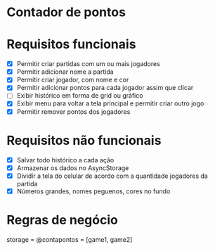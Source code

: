 # Contador de pontos

# Requisitos funcionais
- [x]  Permitir criar partidas com um ou mais jogadores
- [x]  Permitir adicionar nome a partida
- [x]  Permitir criar jogador, com nome e cor
- [x]  Permitir adicionar pontos para cada jogador assim que clicar
- [ ]  Exibir histórico em forma de grid ou gráfico
- [x]  Exibir menu para voltar a tela principal e permitir criar outro jogo
- [x]  Permitir remover pontos dos jogadores

# Requisitos não funcionais
- [x] Salvar todo histórico a cada ação
- [x] Armazenar os dados no AsyncStorage
- [x] Dividir a tela do celular de acordo com a quantidade jogadores da partida
- [x] Números grandes, nomes peguenos, cores no fundo

# Regras de negócio

storage = @contapontos = [game1, game2]
